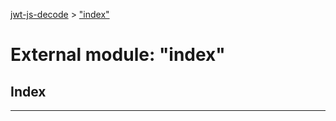 [jwt-js-decode](../README.md) > ["index"](../modules/_index_.md)

# External module: "index"

## Index

---


